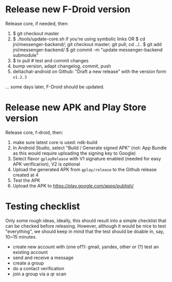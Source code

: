 # Release new F-Droid version

Release core, if needed, then:

1. $ git checkout master
2. $ ./tools/update-core.sh if you're using symbolic links  OR
   $ cd jni/messenger-backend/; git checkout master; git pull; cd ../..
   $ git add jni/messenger-backend/
   $ git commit -m "update messenger-backend submodule"
3. $ tx pull # test and commit changes
4. bump version, adapt changelog, commit, push
5. deltachat-android on Github: "Draft a new release" with the version form `v1.2.3`

... some days later, F-Droid should be updated.


# Release new APK and Play Store version

Release core, f-droid, then:

1. make sure latest core is used: ndk-build
2. In Android Studio, select "Build / Generate signed APK"
   (not: App Bundle as this would require uploading the signing key to Google)
3. Select flavor `gplayRelease` with V1 signature enabled
   (needed for easy APK verificarion), V2 is optional
4. Upload the generated APK from `gplay/release` to the Github release created at 4
5. Test the APK
6. Upload the APK to https://play.google.com/apps/publish/


# Testing checklist

Only some rough ideas, ideally, this should result into a simple checklist
that can be checked before releasing.
However, although it would be nice to test "everything", we should keep in mind
that the test should be doable in, say, 10~15 minutes.
- create new account with (one of?): gmail, yandex, other
  or (?) test an existing account
- send and receive a message
- create a group
- do a contact verification
- join a group via a qr scan
